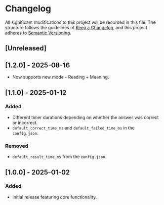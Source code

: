 # Changelog

All significant modifications to this project will be recorded in this file. The structure follows the guidelines of [Keep a Changelog](https://keepachangelog.com/en/1.1.0/), and this project adheres to [Semantic Versioning](https://semver.org/spec/v2.0.0.html).

## [Unreleased]

## [1.2.0] - 2025-08-16

- Now supports new mode - Reading + Meaning.

## [1.1.0] - 2025-01-12

### Added

- Different timer durations depending on whether the answer was correct or incorrect.
- `default_correct_time_ms` and `default_failed_time_ms` in the `config.json`.

### Removed

- `default_result_time_ms` from the `config.json`.

## [1.0.0] - 2025-01-02

### Added

- Initial release featuring core functionality.
